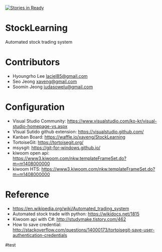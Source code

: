 [![Stories in Ready](https://badge.waffle.io/xaveng/StockLearning.png?label=ready&title=Ready)](https://waffle.io/xaveng/StockLearning)
# StockLearning
Automated stock trading system



# Contributors
* Hyoungrho Lee	laciel85@gmail.com
* Seo Jeong		xaveng@gmail.com
* Soomin Jeong	judasowelu@gmail.com



# Configuration
* Visual Studio Community: https://www.visualstudio.com/ko-kr/visual-studio-homepage-vs.aspx
* VIsual Sutido github extension: https://visualstudio.github.com/
* Kanban Board: https://waffle.io/xaveng/StockLearning
* TortoiseGit: https://tortoisegit.org/
* msysgit: https://git-for-windows.github.io/
* kiwoom open api: https://www3.kiwoom.com/nkw.templateFrameSet.do?m=m1408000000
* kiwoom HTS: https://www3.kiwoom.com/nkw.templateFrameSet.do?m=m1408000000


# Reference
* https://en.wikipedia.org/wiki/Automated_trading_system
* Automated stock trade with python: https://wikidocs.net/1815
* Kiwoom api with C#: http://studymake.tistory.com/462
* How to save credential: http://stackoverflow.com/questions/14000173/tortoisegit-save-user-authentication-credentials

#test